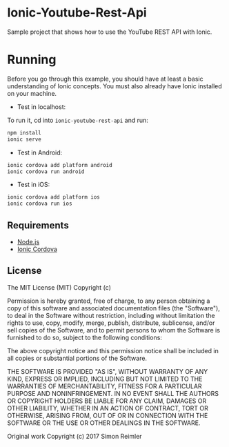 # Ionic-Youtube-Rest-Api 

Sample project that shows how to use the YouTube REST API with Ionic.

# Running

Before you go through this example, you should have at least a basic understanding of Ionic concepts. You must also already have Ionic installed on your machine.

* Test in localhost:

To run it, cd into `ionic-youtube-rest-api` and run:

```bash
npm install
ionic serve
```

* Test in Android: 

```bash
ionic cordova add platform android
ionic cordova run android
```

* Test in iOS: 

```bash
ionic cordova add platform ios
ionic cordova run ios
```


## Requirements

* [Node.js](http://nodejs.org/)
* [Ionic Cordova](https://ionicframework.com/docs/intro/installation/)

## License
   
The MIT License (MIT) Copyright (c)

Permission is hereby granted, free of charge, to any person obtaining a copy of this software and associated documentation files (the "Software"), to deal in the Software without restriction, including without limitation the rights to use, copy, modify, merge, publish, distribute, sublicense, and/or sell copies of the Software, and to permit persons to whom the Software is furnished to do so, subject to the following conditions:

The above copyright notice and this permission notice shall be included in all copies or substantial portions of the Software.

THE SOFTWARE IS PROVIDED "AS IS", WITHOUT WARRANTY OF ANY KIND, EXPRESS OR IMPLIED, INCLUDING BUT NOT LIMITED TO THE WARRANTIES OF MERCHANTABILITY, FITNESS FOR A PARTICULAR PURPOSE AND NONINFRINGEMENT. IN NO EVENT SHALL THE AUTHORS OR COPYRIGHT HOLDERS BE LIABLE FOR ANY CLAIM, DAMAGES OR OTHER LIABILITY, WHETHER IN AN ACTION OF CONTRACT, TORT OR OTHERWISE, ARISING FROM, OUT OF OR IN CONNECTION WITH THE SOFTWARE OR THE USE OR OTHER DEALINGS IN THE SOFTWARE.
   
Original work Copyright (c) 2017 Simon Reimler
